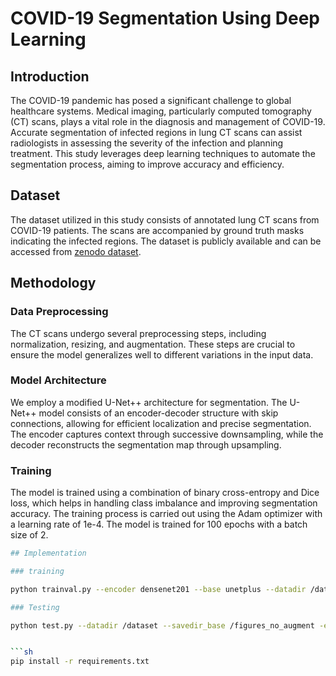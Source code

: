 # COVID-19 Segmentation Using Deep Learning

## Introduction

The COVID-19 pandemic has posed a significant challenge to global healthcare systems. Medical imaging, particularly computed tomography (CT) scans, plays a vital role in the diagnosis and management of COVID-19. Accurate segmentation of infected regions in lung CT scans can assist radiologists in assessing the severity of the infection and planning treatment. This study leverages deep learning techniques to automate the segmentation process, aiming to improve accuracy and efficiency.

## Dataset

The dataset utilized in this study consists of annotated lung CT scans from COVID-19 patients. The scans are accompanied by ground truth masks indicating the infected regions. The dataset is publicly available and can be accessed from [zenodo dataset](https://zenodo.org/records/3757476).

## Methodology

### Data Preprocessing

The CT scans undergo several preprocessing steps, including normalization, resizing, and augmentation. These steps are crucial to ensure the model generalizes well to different variations in the input data.

### Model Architecture

We employ a modified U-Net++ architecture for segmentation. The U-Net++ model consists of an encoder-decoder structure with skip connections, allowing for efficient localization and precise segmentation. The encoder captures context through successive downsampling, while the decoder reconstructs the segmentation map through upsampling.


### Training

The model is trained using a combination of binary cross-entropy and Dice loss, which helps in handling class imbalance and improving segmentation accuracy. The training process is carried out using the Adam optimizer with a learning rate of 1e-4. The model is trained for 100 epochs with a batch size of 2.

```sh
## Implementation

### training

python trainval.py --encoder densenet201 --base unetplus --datadir /dataset --savedir_base ./figures_no_augment 

### Testing

python test.py --datadir /dataset --savedir_base /figures_no_augment -ei unetplus_densenet201


```sh
pip install -r requirements.txt
